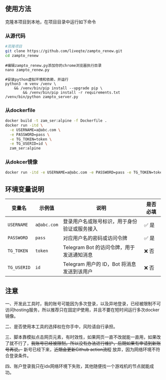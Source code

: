 ## 使用方法
克隆本项目到本地，在项目目录中运行如下命令
### 从源代码
```bash
#克隆项目
git clone https://github.com/liveqte/zampto_renew.git
cd zampto_renew
```
```
#编辑zampto_renew.py添加你的chrome浏览器执行目录
nano zampto_renew.py
```
```
#安装python虚拟环境和依赖，并运行
python3 -m venv /venv \
    && /venv/bin/pip install --upgrade pip \
        && /venv/bin/pip install -r requirements.txt
/venv/bin/python zampto_server.py
```
### 从dockerfile
```bash
docker build -t zam_ser:alpine -f Dockerfile .
docker run -itd \
  -e USERNAME=a@abc.com \
  -e PASSWORD=pass \
  -e TG_TOKEN=token \
  -e TG_USERID=id \
  zam_ser:alpine
```
### 从dokcer镜像
```bash
docker run -itd -e USERNAME=a@abc.com -e PASSWORD=pass -e TG_TOKEN=token -e TG_USERID=id ghcr.io/liveqte/zampto_renew:latest
```
## 环境变量说明
| 变量名      | 示例值         | 说明                                         | 是否必填 |
|-------------|----------------|----------------------------------------------|-----------|
| `USERNAME`  | `a@abc.com`    | 登录用户名或账号标识，用于身份验证或服务接入 | ✅ 是      |
| `PASSWORD`  | `pass`         | 对应用户名的密码或访问令牌                   | ✅ 是      |
| `TG_TOKEN`  | `token`        | Telegram Bot 的访问令牌，用于发送通知消息    | ❌ 否      |
| `TG_USERID` | `id`           | Telegram 用户的 ID，Bot 将消息发送到该用户    | ❌ 否      |

## 注意
一、开发此工具时，我的账号可能因为多次登录，以及异地登录，已经被限制不可访问hosting服务，所以推荐只在固定IP使用，并且不要在短时间运行多次docker镜像。

二、是否使用本工具的选择权在你手中，风险请自行承担。

三、脚本靠模拟点击网页元素，有时效性，如果网页一直不改就能一直用，如果改了就不行了，~~我账号已经被限制，所以没有办法进行维护，后期如果有申请到新账号再说。~~ 新号已经下来，~~近期会更新Github action流程~~ 放弃，因为网络环境不符合登录条件。

四、账户登录我只在idx网络环境下失败，其他随便找一个游戏机的节点就能成功。
